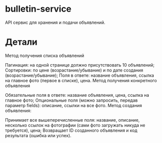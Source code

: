 # bulletin-service
API сервис для хранения и подачи объявлений.

# Детали

Метод получения списка объявлений

Пагинация: на одной странице должно присутствовать 10 объявлений;
Cортировки: по цене (возрастание/убывание) и по дате создания (возрастание/убывание);
Поля в ответе: название объявления, ссылка на главное фото (первое в списке), цена.
Метод получения конкретного объявления

Обязательные поля в ответе: название объявления, цена, ссылка на главное фото;
Опциональные поля (можно запросить, передав параметр fields): описание, ссылки на все фото.
Метод создания объявления:

Принимает все вышеперечисленные поля: название, описание, несколько ссылок на фотографии (сами фото загружать никуда не требуется), цена;
Возвращает ID созданного объявления и код результата (ошибка или успех).
